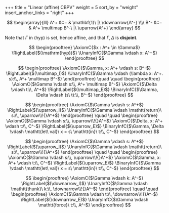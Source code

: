+++
title = "Linear (affine) CBPV"
weight = 5
sort_by = "weight"
insert_anchor_links = "right"
+++

$$
\begin{array}{lll}
A^+ &::= & \mathbf{1}\ |\ \downarrow{A^-} \\\\
B^- &::= & A^+ \multimap B^-\ |\ \uparrow{A^+} 
\end{array}
$$

Note that $\Gamma$ in (hyp) is set, hence affine, and that $\Gamma, \Delta$ is **disjoint**.

$$
\begin{prooftree}
\AxiomC{$x : A^+ \in \Gamma$}
\RightLabel{$(\mathrm{hyp})$}
\UnaryInfC{$\Gamma \vdash x: A^+$}
\end{prooftree}
$$

$$
\begin{prooftree}
\AxiomC{$\Gamma, x: A^+ \vdash s: B^-$}
\RightLabel{$(\multimap_I)$}
\UnaryInfC{$\Gamma \vdash (\lambda x: A^+. s):\\, A^+ \multimap B^-$}
\end{prooftree}
\quad
\quad
\begin{prooftree}
\AxiomC{$\Gamma \vdash s:\\, A^+ \multimap B^-$}
\AxiomC{$\Delta \vdash t:\\, A^+$}
\RightLabel{$(\multimap_E)$}
\BinaryInfC{$\Gamma, \Delta \vdash (s\ t):\\, B^-$}
\end{prooftree}
$$

$$
\begin{prooftree}
\AxiomC{$\Gamma \vdash s: A^+$}
\RightLabel{$(\uparrow_I)$}
\UnaryInfC{$\Gamma \vdash \mathtt{return}\ s:\\, \uparrow\\!{}A^+$}
\end{prooftree}
\quad
\quad
\begin{prooftree}
\AxiomC{$\Gamma \vdash s:\\, \uparrow\\!{}A^+$}
\AxiomC{$\Delta, x: A^+ \vdash t:\\, C^-$}
\RightLabel{$(\uparrow_E)$}
\BinaryInfC{$\Gamma, \Delta \vdash \mathtt{let\ val}\ x = s\ \mathtt{in}\ t:\\, C^-$}
\end{prooftree}
$$

$$
\begin{prooftree}
\AxiomC{$\Gamma \vdash s: A^+$}
\RightLabel{$(\uparrow_I)$}
\UnaryInfC{$\Gamma \vdash \mathtt{return}\ s:\\, \uparrow\\!{}A^+$}
\end{prooftree}
\quad
\quad
\begin{prooftree}
\AxiomC{$\Gamma \vdash s:\\, \uparrow\\!{}A^+$}
\AxiomC{$\Gamma, x: A^+ \vdash t:\\, C^-$}
\RightLabel{$(\uparrow_E)$}
\BinaryInfC{$\Gamma \vdash \mathtt{let\ val}\ x = s\ \mathtt{in}\ t:\\, C^-$}
\end{prooftree}
$$

$$
\begin{prooftree}
\AxiomC{$\Gamma \vdash k: A^-$}
\RightLabel{$(\downarrow_I)$}
\UnaryInfC{$\Gamma \vdash \mathtt{thunk}\ k:\\, \downarrow\\!{}A^-$}
\end{prooftree}
\quad
\quad
\begin{prooftree}
\AxiomC{$\Gamma \vdash t:\\, \downarrow\\!{}A^-$}
\RightLabel{$(\downarrow_E)$}
\UnaryInfC{$\Gamma \vdash \mathtt{force}\ t:\\, A^-$}
\end{prooftree}
$$



